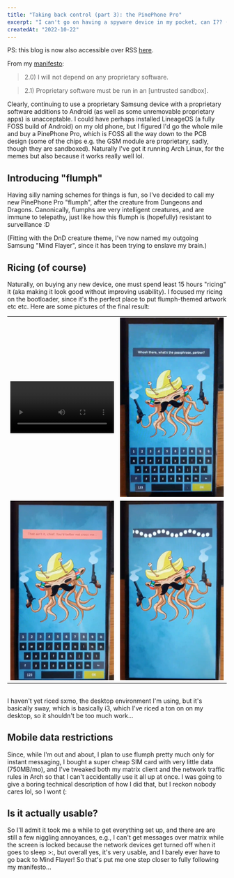 ```yaml
---
title: "Taking back control (part 3): the PinePhone Pro"
excerpt: "I can't go on having a spyware device in my pocket, can I?? (I use arch btw)"
createdAt: "2022-10-22"
---
```


PS: this blog is now also accessible over RSS [here](https://tim.clifford.lol/blog/rss.xml).

From my [manifesto](/documents/technology-usage-manifesto.html):

> 2.0) I will not depend on any proprietary software.

> 2.1) Proprietary software must be run in an [untrusted sandbox].

Clearly, continuing to use a proprietary Samsung device with a proprietary
software additions to Android (as well as some unremovable proprietary apps) is
unacceptable. I could have perhaps installed LineageOS (a fully FOSS build of
Android) on my old phone, but I figured I'd go the whole mile and buy a
PinePhone Pro, which is FOSS all the way down to the PCB design (some of the
chips e.g. the GSM module are proprietary, sadly, though they are sandboxed).
Naturally I've got it running Arch Linux, for the memes but also because it
works really well lol.

## Introducing "flumph"

Having silly naming schemes for things is fun, so I've decided to call my new
PinePhone Pro "flumph", after the creature from Dungeons and Dragons.
Canonically, flumphs are very intelligent creatures, and are immune to
telepathy, just like how this flumph is (hopefully) resistant to surveillance
:D

(Fitting with the DnD creature theme, I've now named my outgoing Samsung "Mind
Flayer", since it has been trying to enslave my brain.)

## Ricing (of course)

Naturally, on buying any new device, one must spend least 15 hours "ricing" it
(aka making it look good without improving usability). I focused my ricing on
the bootloader, since it's the perfect place to put flumph-themed artwork etc
etc. Here are some pictures of the final result:

<table class="noborder" style="border: none">
  <tr>
    <td style="width: 50%">
      <video style="width:100%" controls loop>
        <source src="/blog/taking-back-control-3/flumph-anim.mp4" type="video/mp4">
      </video>
    </td>
    <td style="width: 50%"><img style="width:100%" src="/blog/taking-back-control-3/flumph-unlock.png"
          alt="flumph's full disk encryption unlock screen">
    </td>
  <tr>
    <td style="width: 50%"><img style="width:100%" src="/blog/taking-back-control-3/flumph-incorrect.png"
             alt="flumph after a failed password">
    </td>
    <td style="width: 50%"><img style="width:100%" src="/blog/taking-back-control-3/flumph-unlocking.png"
            alt="flumph during encryption unlock">
    </td>
  </tr>
</table>

<br>
I haven't yet riced sxmo, the desktop environment I'm using, but it's basically
sway, which is basically i3, which I've riced a ton on on my desktop, so it
shouldn't be too much work...

## Mobile data restrictions

Since, while I'm out and about, I plan to use flumph pretty much only for
instant messaging, I bought a super cheap SIM card with very little data
(750MB/mo), and I've tweaked both my matrix client and the network traffic
rules in Arch so that I can't accidentally use it all up at once. I was going
to give a boring technical description of how I did that, but I reckon nobody
cares lol, so I wont (:

## Is it actually usable?

So I'll admit it took me a while to get everything set up, and there are are
still a few niggling annoyances, e.g., I can't get messages over matrix while
the screen is locked because the network devices get turned off when it goes to
sleep >:, but overall yes, it's very usable, and I barely ever have to go back
to Mind Flayer! So that's put me one step closer to fully following my
manifesto...
